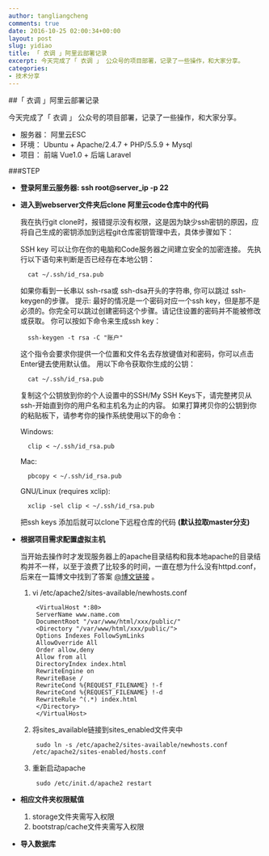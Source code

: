 ```yaml
---
author: tangliangcheng
comments: true
date: 2016-10-25 02:00:34+00:00
layout: post
slug: yidiao
title: 「 衣调 」阿里云部署记录
excerpt: 今天完成了「 衣调 」 公众号的项目部署，记录了一些操作，和大家分享。
categories:
- 技术分享
---
```


##「 衣调 」阿里云部署记录

今天完成了「 衣调 」 公众号的项目部署，记录了一些操作，和大家分享。

 * 服务器： 阿里云ESC
 * 环境： Ubuntu + Apache/2.4.7 + PHP/5.5.9 + Mysql
 * 项目： 前端 Vue1.0 + 后端 Laravel


###STEP

* **登录阿里云服务器: ssh root@server_ip -p 22**
* **进入到webserver文件夹后clone 阿里云code仓库中的代码**
	
	我在执行git clone时，报错提示没有权限，这是因为缺少ssh密钥的原因，应将自己生成的密钥添加到远程git仓库密钥管理中去，具体步骤如下：
	
	SSH key 可以让你在你的电脑和Code服务器之间建立安全的加密连接。 先执行以下语句来判断是否已经存在本地公钥：
	
		cat ~/.ssh/id_rsa.pub
	
	如果你看到一长串以 ssh-rsa或 ssh-dsa开头的字符串, 你可以跳过 ssh-keygen的步骤。
	提示: 最好的情况是一个密码对应一个ssh key，但是那不是必须的。你完全可以跳过创建密码这个步骤。请记住设置的密码并不能被修改或获取。
	你可以按如下命令来生成ssh key：
	
		ssh-keygen -t rsa -C "账户"
		
	这个指令会要求你提供一个位置和文件名去存放键值对和密码，你可以点击Enter键去使用默认值。
	用以下命令获取你生成的公钥：
	
		cat ~/.ssh/id_rsa.pub
		
	复制这个公钥放到你的个人设置中的SSH/My SSH Keys下，请完整拷贝从ssh-开始直到你的用户名和主机名为止的内容。
	如果打算拷贝你的公钥到你的粘贴板下，请参考你的操作系统使用以下的命令：
	
	Windows:
	
		clip < ~/.ssh/id_rsa.pub
		
	Mac:
	
		pbcopy < ~/.ssh/id_rsa.pub
		
	GNU/Linux (requires xclip):
	
		xclip -sel clip < ~/.ssh/id_rsa.pub
		
	
	把ssh keys	添加后就可以clone下远程仓库的代码
	**(默认拉取master分支)**
	
* **根据项目需求配置虚拟主机**

	当开始去操作时才发现服务器上的apache目录结构和我本地apache的目录结构并不一样，以至于浪费了比较多的时间，一直在想为什么没有httpd.conf，后来在一篇博文中找到了答案 [@博文链接](http://blog.csdn.net/veizz/article/details/7410784) 。
	
	1. vi /etc/apache2/sites-available/newhosts.conf
	
			<VirtualHost *:80>
		    ServerName www.name.com
		    DocumentRoot "/var/www/html/xxx/public/"
		    <Directory "/var/www/html/xxx/public/">
		    Options Indexes FollowSymLinks
		    AllowOverride All
		    Order allow,deny
		    Allow from all
		    DirectoryIndex index.html
		    RewriteEngine on
		    RewriteBase /
		    RewriteCond %{REQUEST_FILENAME} !-f
		    RewriteCond %{REQUEST_FILENAME} !-d
		    RewriteRule ^(.*) index.html
		    </Directory>
			</VirtualHost>

	2. 将sites_available链接到sites_enabled文件夹中
	
			sudo ln -s /etc/apache2/sites-available/newhosts.conf  /etc/apache2/sites-enabled/hosts.conf
			
	3. 重新启动apache

			sudo /etc/init.d/apache2 restart
			
* **相应文件夹权限赋值**

	1. storage文件夹需写入权限
	2. bootstrap/cache文件夹需写入权限
	
* **导入数据库**


